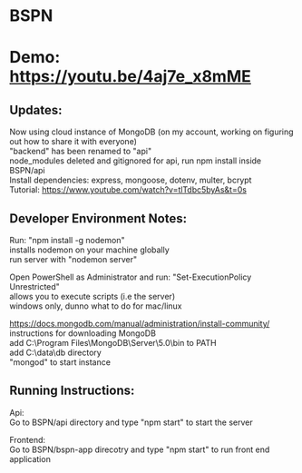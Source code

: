 # BSPN
# Demo: https://youtu.be/4aj7e_x8mME
Updates:  <br /> 
------------------------------------------------------------------------------------- 
Now using cloud instance of MongoDB (on my account, working on figuring out how to share it with everyone) <br />
"backend" has been renamed to "api" <br />
node_modules deleted and gitignored for api, run npm install inside BSPN/api <br />
Install dependencies: express, mongoose, dotenv, multer, bcrypt <br />
Tutorial: https://www.youtube.com/watch?v=tlTdbc5byAs&t=0s <bt />

Developer Environment Notes:  <br /> 
------------------------------------------------------------------------------------- 

Run: "npm install -g nodemon" <br /> 
    installs nodemon on your machine globally <br />
    run server with "nodemon server" <br /> 

Open PowerShell as Administrator and run: "Set-ExecutionPolicy Unrestricted"  <br /> 
    allows you to execute scripts (i.e the server) <br /> 
    windows only, dunno what to do for mac/linux <br /> 

https://docs.mongodb.com/manual/administration/install-community/ <br /> 
    instructions for downloading MongoDB <br /> 
    add C:\Program Files\MongoDB\Server\5.0\bin to PATH <br /> 
    add C:\data\db directory <br />
    "mongod" to start instance <br />
    
Running Instructions:  <br /> 
------------------------------------------------------------------------------------- 

Api: <br />
    Go to BSPN/api directory and type "npm start" to start the server <br />
    
Frontend: <br />
    Go to BSPN/bspn-app direcotry and type "npm start" to run front end application <br />
    

    

